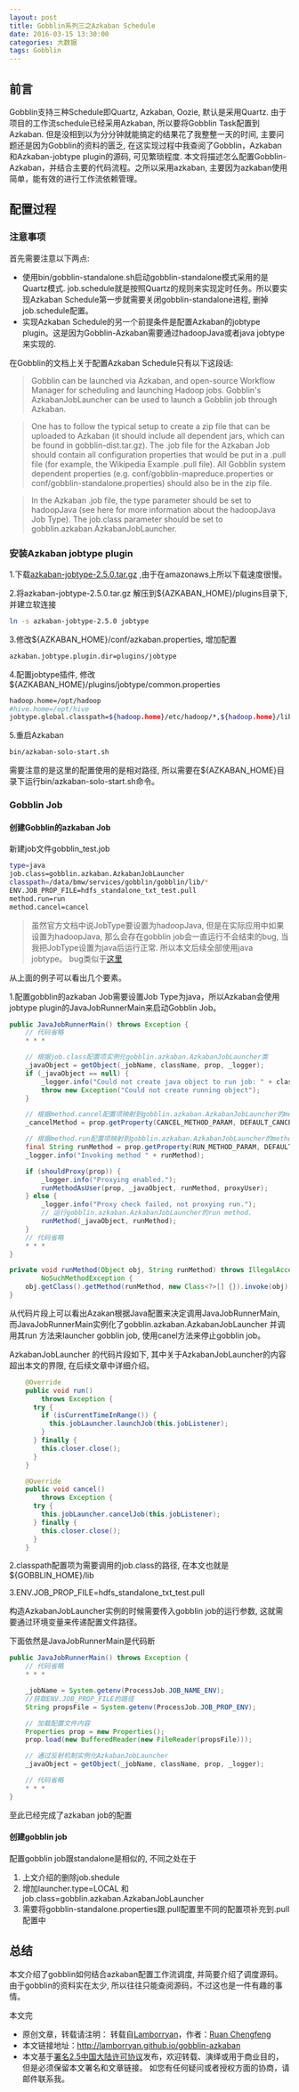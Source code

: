 ```yaml
---
layout: post
title: Gobblin系列三之Azkaban Schedule
date: 2016-03-15 13:30:00
categories: 大数据
tags: Gobblin
---
```


## 前言

Gobblin支持三种Schedule即Quartz, Azkaban, Oozie, 默认是采用Quartz. 由于项目的工作流schedule已经采用Azkaban, 所以要将Gobblin Task配置到Azkaban. 但是没相到以为分分钟就能搞定的结果花了我整整一天的时间, 主要问题还是因为Gobblin的资料的匮乏, 在这实现过程中我查阅了Gobblin，Azkaban 和Azkaban-jobtype plugin的源码, 可见繁琐程度. 本文将描述怎么配置Gobblin-Azkaban，并结合主要的代码流程。之所以采用azkaban, 主要因为azkaban使用简单，能有效的进行工作流依赖管理。

## 配置过程

### 注意事项

首先需要注意以下两点:

* 使用bin/gobblin-standalone.sh启动gobblin-standalone模式采用的是Quartz模式. job.schedule就是按照Quartz的规则来实现定时任务。所以要实现Azkaban Schedule第一步就需要关闭gobblin-standalone进程, 删掉job.schedule配置。
* 实现Azkaban Schedule的另一个前提条件是配置Azkaban的jobtype plugin。这是因为Gobblin-Azkaban需要通过hadoopJava或者java jobtype来实现的.

在Gobblin的文档上关于配置Azkaban Schedule只有以下这段话:

> Gobblin can be launched via Azkaban, and open-source Workflow Manager for scheduling and launching Hadoop jobs. Gobblin's AzkabanJobLauncher can be used to launch a Gobblin job through Azkaban.

> One has to follow the typical setup to create a zip file that can be uploaded to Azkaban (it should include all dependent jars, which can be found in gobblin-dist.tar.gz). The .job file for the Azkaban Job should contain all configuration properties that would be put in a .pull file (for example, the Wikipedia Example .pull file). All Gobblin system dependent properties (e.g. conf/gobblin-mapreduce.properties or conf/gobblin-standalone.properties) should also be in the zip file.

> In the Azkaban .job file, the type parameter should be set to hadoopJava (see here for more information about the hadoopJava Job Type). The job.class parameter should be set to gobblin.azkaban.AzkabanJobLauncher.

### 安装Azkaban jobtype plugin

1.下载[azkaban-jobtype-2.5.0.tar.gz](https://s3.amazonaws.com/azkaban2/azkaban-plugins/2.5.0/azkaban-jobtype-2.5.0.tar.gz) ,由于在amazonaws上所以下载速度很慢。

2.将azkaban-jobtype-2.5.0.tar.gz 解压到${AZKABAN_HOME}/plugins目录下, 并建立软连接

``` bash
ln -s azkaban-jobtype-2.5.0 jobtype
```

3.修改${AZKABAN_HOME}/conf/azkaban.properties, 增加配置

```bash
azkaban.jobtype.plugin.dir=plugins/jobtype
```

4.配置jobtype插件, 修改${AZKABAN_HOME}/plugins/jobtype/common.properties

```bash
hadoop.home=/opt/hadoop
#hive.home=/opt/hive
jobtype.global.classpath=${hadoop.home}/etc/hadoop/*,${hadoop.home}/lib/native/*,${hadoop.home}/share/common/*,${hadoop.home}/share/hdfs/*,${hadoop.home}/    share/yarn/*
```

5.重启Azkaban

```bash
bin/azkaban-solo-start.sh
```

需要注意的是这里的配置使用的是相对路径, 所以需要在${AZKABAN_HOME}目录下运行bin/azkaban-solo-start.sh命令。

### Gobblin Job

#### 创建Gobblin的azkaban Job

新建job文件gobblin_test.job

``` bash
type=java
job.class=gobblin.azkaban.AzkabanJobLauncher
classpath=/data/bmw/services/gobblin/gobblin/lib/*
ENV.JOB_PROP_FILE=hdfs_standalone_txt_test.pull
method.run=run
method.cancel=cancel
```
> 虽然官方文档中说JobType要设置为hadoopJava, 但是在实际应用中如果设置为hadoopJava, 那么会存在gobblin job会一直运行不会结束的bug, 当我把JobType设置为java后运行正常. 所以本文后续全部使用java jobtype。 bug类似于[这里](https://groups.google.com/forum/#!searchin/gobblin-users/azkaban/gobblin-users/wxegYW_FGbI/1dA-KgpQCQAJ)

从上面的例子可以看出几个要素。

1.配置gobblin的azkaban Job需要设置Job Type为java，所以Azkaban会使用jobtype plugin的JavaJobRunnerMain来启动Gobblin Job。

``` java
public JavaJobRunnerMain() throws Exception {
    // 代码省略
    * * *

    // 根据job.class配置项实例化gobblin.azkaban.AzkabanJobLauncher类
    _javaObject = getObject(_jobName, className, prop, _logger);
    if (_javaObject == null) {
        _logger.info("Could not create java object to run job: " + className);
        throw new Exception("Could not create running object");
    }

    // 根据method.cancel配置项映射到gobblin.azkaban.AzkabanJobLauncher的method, 默认method为cancel
    _cancelMethod = prop.getProperty(CANCEL_METHOD_PARAM, DEFAULT_CANCEL_METHOD);

    // 根据method.run配置项映射到gobblin.azkaban.AzkabanJobLauncher的method, 默认method为run
    final String runMethod = prop.getProperty(RUN_METHOD_PARAM, DEFAULT_RUN_METHOD);
    _logger.info("Invoking method " + runMethod);

    if (shouldProxy(prop)) {
        _logger.info("Proxying enabled.");
        runMethodAsUser(prop, _javaObject, runMethod, proxyUser);
    } else {
        _logger.info("Proxy check failed, not proxying run.");
        // 运行gobblin.azkaban.AzkabanJobLauncher的run method.
        runMethod(_javaObject, runMethod);
    }
    // 代码省略
    * * *
}

private void runMethod(Object obj, String runMethod) throws IllegalAccessException, InvocationTargetException,
        NoSuchMethodException {
    obj.getClass().getMethod(runMethod, new Class<?>[] {}).invoke(obj);
}
```

从代码片段上可以看出Azakan根据Java配置来决定调用JavaJobRunnerMain, 而JavaJobRunnerMain实例化了gobblin.azkaban.AzkabanJobLauncher 并调用其run 方法来launcher gobblin job, 使用canel方法来停止gobblin job。

AzkabanJobLauncher 的代码片段如下, 其中关于AzkabanJobLauncher的内容超出本文的界限, 在后续文章中详细介绍。

``` java
    @Override
    public void run()
        throws Exception {
      try {
        if (isCurrentTimeInRange()) {
          this.jobLauncher.launchJob(this.jobListener);
        }
      } finally {
        this.closer.close();
      }
    }

    @Override
    public void cancel()
        throws Exception {
      try {
        this.jobLauncher.cancelJob(this.jobListener);
      } finally {
        this.closer.close();
      }
    }
```

2.classpath配置项为需要调用的job.class的路径, 在本文也就是${GOBBLIN_HOME}/lib

3.ENV.JOB_PROP_FILE=hdfs_standalone_txt_test.pull

构造AzkabanJobLauncher实例的时候需要传入gobblin job的运行参数, 这就需要通过环境变量来传递配置文件路径。

下面依然是JavaJobRunnerMain是代码断

```java
public JavaJobRunnerMain() throws Exception {
    // 代码省略
    * * *

    _jobName = System.getenv(ProcessJob.JOB_NAME_ENV);
    //获取ENV.JOB_PROP_FILE的路径
    String propsFile = System.getenv(ProcessJob.JOB_PROP_ENV);

    // 加载配置文件内容
    Properties prop = new Properties();
    prop.load(new BufferedReader(new FileReader(propsFile)));

    // 通过反射机制实例化AzkabanJobLauncher
    _javaObject = getObject(_jobName, className, prop, _logger);

    // 代码省略
    * * *
}
```

至此已经完成了azkaban job的配置

#### 创建gobblin job

配置gobblin job跟standalone是相似的, 不同之处在于

1. 上文介绍的删除job.shedule
2. 增加launcher.type=LOCAL 和 job.class=gobblin.azkaban.AzkabanJobLauncher
3. 需要将gobblin-standalone.properties跟.pull配置里不同的配置项补充到.pull配置中

## 总结

本文介绍了gobblin如何结合azkaban配置工作流调度, 并简要介绍了调度源码。由于gobblin的资料实在太少, 所以往往只能查阅源码，不过这也是一件有趣的事情。

本文完


* 原创文章，转载请注明： 转载自[Lamborryan](<lamborryan.github.io>)，作者：[Ruan Chengfeng](<http://lamborryan.github.io/about/>)
* 本文链接地址：http://lamborryan.github.io/gobblin-azkaban
* 本文基于[署名2.5中国大陆许可协议](<http://creativecommons.org/licenses/by/2.5/cn/>)发布，欢迎转载、演绎或用于商业目的，但是必须保留本文署名和文章链接。 如您有任何疑问或者授权方面的协商，请邮件联系我。
